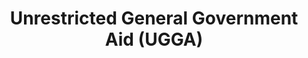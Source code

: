 ---
layout: bos_content
permalink: /featured-analysis/unrestricted-general-govt-aid/
title: Unrestricted General Government Aid (UGGA)
card:
  - title: UGGA revenue
    body: >
      Unrestricted General Government Aid (UGGA) is the main driver in the FY18 state aid
    img: /img/featured_analysis/cards/fa-unrestricted-general-govt-aid.jpg
    link: /featured-analysis/unrestricted-general-govt-aid
components:
- breadcrumbs:
  - title: Home
    url: "/"
    local: true
  - title: Featured Analysis
    url: "/featured-analysis/"
    local: true
  - current: Unrestricted General Government Aid
  - published: 4/13/17
- intro:
  - title: Unrestricted general government aid (UGGA)
    short_desc: >
      For the FY10 budget and going forward, the Governor and the Legislature 
      combined general government aid from Additional Assistance and Lottery 
      into one account - UGGA.
    description: >
      Revenue derived from the State’s lottery now accounts for nearly all funds 
      disbursed through UGGA. The current distribution of UGGA is a weighted 
      average of both Lottery and Additional Assistance distributions of the past. 
      <blockquote>For Boston, the combined accounts totaled $168.6 million in FY15 
      and $174.7 million in FY16. In FY17, the City will receive $182.2 million 
      and has budgeted for an increase to $189.3 million for FY18, which is 
      included in the Governor’s FY18 Budget.</blockquote>
    sidebar_menu: true    
- grid:
  - grid_title: More budget analysis
  - card: /featured-analysis/commonwealth-budget/
  - card: /featured-analysis/revenue-estimates/
  - card: /featured-analysis/revenue-overview/
---